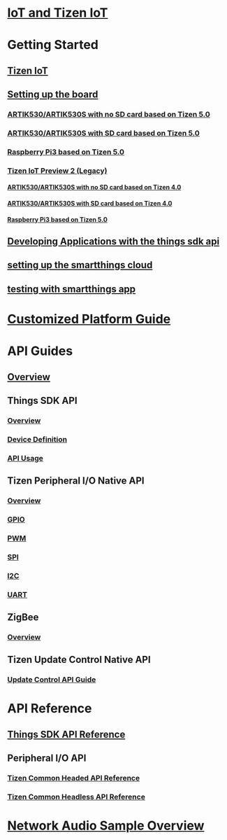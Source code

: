 # [IoT and Tizen IoT](/iot/index.md)

# Getting Started
## [Tizen IoT](/iot/getting-started/overview.md)
## [Setting up the board](/iot/getting-started/setting-up-board.md)
### [ARTIK530/ARTIK530S with no SD card based on Tizen 5.0](/iot/getting-started/artik-no-sd-5.0.md)
### [ARTIK530/ARTIK530S with SD card based on Tizen 5.0](/iot/getting-started/artik-sd-5.0.md)
### [Raspberry Pi3 based on Tizen 5.0](/iot/getting-started/rpi3-5.0.md)
### [Tizen IoT Preview 2 (Legacy)](/iot/getting-started/iot_preview_2.md)
#### [ARTIK530/ARTIK530S with no SD card based on Tizen 4.0](/iot/getting-started/artik-no-sd-4.0.md)
#### [ARTIK530/ARTIK530S with SD card based on Tizen 4.0](/iot/getting-started/artik-sd-4.0.md)
#### [Raspberry Pi3 based on Tizen 5.0](/iot/getting-started/rpi3-4.0.md)
## [Developing Applications with the things sdk api](/iot/getting-started/things-app-development.md)
## [setting up the smartthings cloud](/iot/getting-started/things-cloud-setup.md)
## [testing with smartthings app](/iot/getting-started/cloud-app-test.md)

# [Customized Platform Guide](/iot/customized-platform/overview.md)

# API Guides
## [Overview](/iot/guides/iot-api.md)
## Things SDK API
### [Overview](/iot/guides/things-api.md)
### [Device Definition](/iot/guides/things-api-device.md)
### [API Usage](/iot/guides/things-api-guide.md)
## Tizen Peripheral I/O Native API
### [Overview](/iot/guides/peripheral-io-api.md)
### [GPIO](/iot/guides/peripheral-io-api-gpio.md)
### [PWM](/iot/guides/peripheral-io-api-pwm.md)
### [SPI](/iot/guides/peripheral-io-api-spi.md)
### [I2C](/iot/guides/peripheral-io-api-i2c.md)
### [UART](/iot/guides/peripheral-io-api-uart.md)
## ZigBee
### [Overview](/iot/guides/zigbee.md)
## Tizen Update Control Native API
### [Update Control API Guide](/iot/guides/update-control-api.md)

# API Reference
## [Things SDK API Reference](https://developer.tizen.org/dev-guide/things-sdk)
## Peripheral I/O API
### [Tizen Common Headed API Reference](https://developer.tizen.org/dev-guide/tizen-iot-headed)
### [Tizen Common Headless API Reference](https://developer.tizen.org/dev-guide/tizen-iot-headless)

# [Network Audio Sample Overview](/iot/sample/iot-sample.md)
